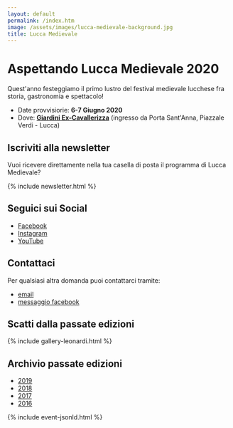 ```yaml
---
layout: default
permalink: /index.htm
image: /assets/images/lucca-medievale-background.jpg
title: Lucca Medievale
---
```

# Aspettando Lucca Medievale 2020

Quest'anno festeggiamo il primo lustro del festival medievale lucchese fra
storia, gastronomia e spettacolo!

* Date provvisiorie: **6-7 Giugno 2020**
* Dove: [**Giardini Ex-Cavallerizza**](https://goo.gl/maps/1a3t4Q2pQhM32Vfo8) (ingresso da Porta Sant'Anna, Piazzale Verdi - Lucca)

## Iscriviti alla newsletter

Vuoi ricevere direttamente nella tua casella di posta il programma di Lucca Medievale?

{% include newsletter.html %}

## Seguici sui Social

* [Facebook](https://www.facebook.com/luccamedievale/)
* [Instagram](https://www.instagram.com/explore/tags/luccamedievale/)
* [YouTube](https://www.youtube.com/playlist?list=PLGmFjg-_N7COfovMy0z5-9uYcLXp1Tec-)

## Contattaci

Per qualsiasi altra domanda puoi contattarci tramite:

* [email](mailto:consanpaolino@gmail.com)
* [messaggio facebook](https://www.facebook.com/luccamedievale/)

## Scatti dalla passate edizioni

{% include gallery-leonardi.html %}

## Archivio passate edizioni

* [2019](2019.md)
* [2018](2018.md)
* [2017](2017.md)
* [2016](2016.md)

{% include event-jsonld.html %}
